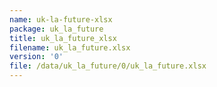 ```yaml
---
name: uk-la-future-xlsx
package: uk_la_future
title: uk_la_future_xlsx
filename: uk_la_future.xlsx
version: '0'
file: /data/uk_la_future/0/uk_la_future.xlsx
---
```

